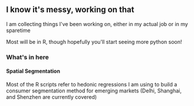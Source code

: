 ## I know it's messy, working on that

I am collecting things I've been working on, either in my actual job or in my sparetime

Most will be in R, though hopefully you'll start seeing more python soon!

### What's in here

#### Spatial Segmentation
Most of the R scripts refer to hedonic regressions I am using to build a consumer segmentation method for emerging markets (Delhi, Shanghai, and Shenzhen are currently covered)
